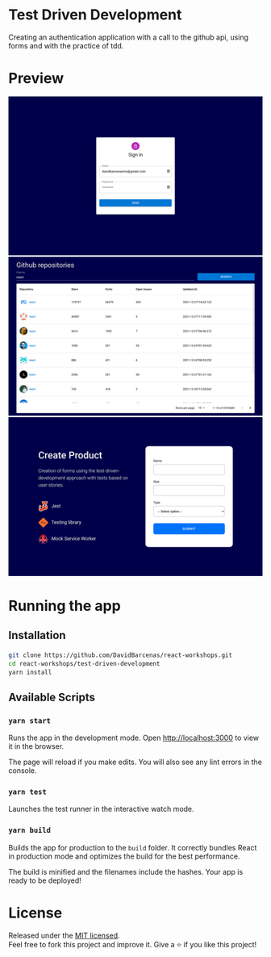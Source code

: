 # Test Driven Development

Creating an authentication application with a call to the github api, using forms and with the practice of tdd.

# Preview
![App screenshot](./.readme-static/app.jpg)
![App screenshot](./.readme-static/app2.jpg)
![App screenshot](./.readme-static/app3.jpg)

# Running the app

## Installation

```bash
git clone https://github.com/DavidBarcenas/react-workshops.git
cd react-workshops/test-driven-development
yarn install
```

## Available Scripts

### `yarn start`

Runs the app in the development mode.
Open [http://localhost:3000](http://localhost:3000) to view it in the browser.

The page will reload if you make edits.
You will also see any lint errors in the console.

### `yarn test`

Launches the test runner in the interactive watch mode.

### `yarn build`

Builds the app for production to the `build` folder.
It correctly bundles React in production mode and optimizes the build for the best performance.

The build is minified and the filenames include the hashes.
Your app is ready to be deployed!

# License
Released under the  [MIT licensed](LICENSE).\
Feel free to fork this project and improve it. Give a ⭐️ if you like this project!